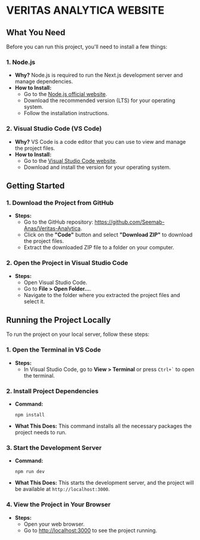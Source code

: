 <h1>VERITAS ANALYTICA WEBSITE</h1>

<h2>What You Need</h2>

<p>Before you can run this project, you'll need to install a few things:</p>

<h3>1. Node.js</h3>
<ul>
  <li><strong>Why?</strong> Node.js is required to run the Next.js development server and manage dependencies.</li>
  <li><strong>How to Install:</strong>
    <ul>
      <li>Go to the <a href="https://nodejs.org/">Node.js official website</a>.</li>
      <li>Download the recommended version (LTS) for your operating system.</li>
      <li>Follow the installation instructions.</li>
    </ul>
  </li>
</ul>

<h3>2. Visual Studio Code (VS Code)</h3>
<ul>
  <li><strong>Why?</strong> VS Code is a code editor that you can use to view and manage the project files.</li>
  <li><strong>How to Install:</strong>
    <ul>
      <li>Go to the <a href="https://code.visualstudio.com/">Visual Studio Code website</a>.</li>
      <li>Download and install the version for your operating system.</li>
    </ul>
  </li>
</ul>

<h2>Getting Started</h2>

<h3>1. Download the Project from GitHub</h3>
<ul>
  <li><strong>Steps:</strong>
    <ul>
      <li>Go to the GitHub repository: <a href="https://github.com/Seemab-Anas/Veritas-Analytica">https://github.com/Seemab-Anas/Veritas-Analytica</a>.</li>
      <li>Click on the <strong>"Code"</strong> button and select <strong>"Download ZIP"</strong> to download the project files.</li>
      <li>Extract the downloaded ZIP file to a folder on your computer.</li>
    </ul>
  </li>
</ul>

<h3>2. Open the Project in Visual Studio Code</h3>
<ul>
  <li><strong>Steps:</strong>
    <ul>
      <li>Open Visual Studio Code.</li>
      <li>Go to <strong>File &gt; Open Folder...</strong>.</li>
      <li>Navigate to the folder where you extracted the project files and select it.</li>
    </ul>
  </li>
</ul>

<h2>Running the Project Locally</h2>

<p>To run the project on your local server, follow these steps:</p>

<h3>1. Open the Terminal in VS Code</h3>
<ul>
  <li><strong>Steps:</strong>
    <ul>
      <li>In Visual Studio Code, go to <strong>View &gt; Terminal</strong> or press <code>Ctrl+`</code> to open the terminal.</li>
    </ul>
  </li>
</ul>

<h3>2. Install Project Dependencies</h3>
<ul>
  <li><strong>Command:</strong>
    <pre><code>npm install</code></pre>
  </li>
  <li><strong>What This Does:</strong> This command installs all the necessary packages the project needs to run.</li>
</ul>

<h3>3. Start the Development Server</h3>
<ul>
  <li><strong>Command:</strong>
    <pre><code>npm run dev</code></pre>
  </li>
  <li><strong>What This Does:</strong> This starts the development server, and the project will be available at <code>http://localhost:3000</code>.</li>
</ul>

<h3>4. View the Project in Your Browser</h3>
<ul>
  <li><strong>Steps:</strong>
    <ul>
      <li>Open your web browser.</li>
      <li>Go to <a href="http://localhost:3000">http://localhost:3000</a> to see the project running.</li>
    </ul>
  </li>
</ul>
